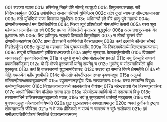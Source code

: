 001  सञ्जय उवाच
001a तस्मिंस्तु निहते वीरे सौभद्रे रथयूथपे
001c विमुक्तरथसन्नाहाः सर्वे निक्षिप्तकार्मुकाः
002a उपोपविष्टा राजानं परिवार्य युधिष्ठिरम्
002c तदेव दुःखं ध्यायन्तः सौभद्रगतमानसाः
003a ततो युधिष्ठिरो राजा विललाप सुदुःखितः
003c अभिमन्यौ हते वीरे भ्रातुः पुत्रे महारथे
004a द्रोणानीकमसम्बाधं मम प्रियचिकीर्षया
004c भित्त्वा व्यूहं प्रविष्टोऽसौ गोमध्यमिव केसरी
005a यस्य शूरा महेष्वासाः प्रत्यनीकगता रणे
005c प्रभग्ना विनिवर्तन्ते कृतास्त्रा युद्धदुर्मदाः
006a अत्यन्तशत्रुरस्माकं येन दुःशासनः शरैः
006c क्षिप्रं ह्यभिमुखः सङ्क्ये विसञ्ज्ञो विमुखीकृतः
007a स तीर्त्वा दुस्तरं वीरो द्रोणानीकमहार्णवम्
007c प्राप्य दौःशासनिं कार्ष्णिर्यातो वैवस्वतक्षयम्
008a कथं द्रक्ष्यामि कौन्तेयं सौभद्रे निहतेऽर्जुनम्
008c सुभद्रां वा महाभागां प्रियं पुत्रमपश्यतीम्
009a किं स्विद्वयमपेतार्थमश्लिष्टमसमञ्जसम्
009c तावुभौ प्रतिवक्ष्यामो हृषीकेशधनञ्जयौ
010a अहमेव सुभद्रायाः केशवार्जुनयोरपि
010c प्रियकामो जयाकाङ्क्षी कृतवानिदमप्रियम्
011a न लुब्धो बुध्यते दोषान्मोहाल्लोभः प्रवर्तते
011c मधु लिप्सुर्हि नापश्यं प्रपातमिदमीदृशम्
012a यो हि भोज्ये पुरस्कार्यो यानेषु शयनेषु च
012c भूषणेषु च सोऽस्माभिर्बालो युधि पुरस्कृतः
013a कथं हि बालस्तरुणो युद्धानामविशारदः
013c सदश्व इव सम्बाधे विषमे क्षेममर्हति
014a नो चेद्धि वयमप्येनं महीमनुशयीमहि
014c बीभत्सोः कोपदीप्तस्य दग्धाः कृपणचक्षुषा
015a अलुब्धो मतिमान्ह्रीमान्क्षमावान्रूपवान्बली
015c वपुष्मान्मानकृद्वीरः प्रियः सत्यपरायणः
016a यस्य श्लाघन्ति विबुधाः कर्माण्यूर्जितकर्मणः
016c निवातकवचाञ्जघ्ने कालकेयांश्च वीर्यवान्
017a महेन्द्रशत्रवो येन हिरण्यपुरवासिनः
017c अक्ष्णोर्निमेषमात्रेण पौलोमाः सगणा हताः
018a परेभ्योऽप्यभयार्थिभ्यो यो ददात्यभयं विभुः
018c तस्यास्माभिर्न शकितस्त्रातुमद्यात्मजो भयात्
019a भयं तु सुमहत्प्राप्तं धार्तराष्ट्रं महद्बलम्
019c पार्थः पुत्रवधात्क्रुद्धः कौरवाञ्शोषयिष्यति
020a क्षुद्रः क्षुद्रसहायश्च स्वपक्षक्षयमातुरः
020c व्यक्तं दुर्योधनो दृष्ट्वा शोचन्हास्यति जीवितम्
021a न मे जयः प्रीतिकरो न राज्यं न चामरत्वं न सुरैः सलोकता
021c इमं समीक्ष्याप्रतिवीर्यपौरुषं निपातितं देववरात्मजात्मजम्

